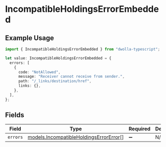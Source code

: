 # IncompatibleHoldingsErrorEmbedded

## Example Usage

```typescript
import { IncompatibleHoldingsErrorEmbedded } from "dwolla-typescript";

let value: IncompatibleHoldingsErrorEmbedded = {
  errors: [
    {
      code: "NotAllowed",
      message: "Receiver cannot receive from sender.",
      path: "/_links/destination/href",
      links: {},
    },
  ],
};
```

## Fields

| Field                                                                                  | Type                                                                                   | Required                                                                               | Description                                                                            |
| -------------------------------------------------------------------------------------- | -------------------------------------------------------------------------------------- | -------------------------------------------------------------------------------------- | -------------------------------------------------------------------------------------- |
| `errors`                                                                               | [models.IncompatibleHoldingsErrorError](../models/incompatibleholdingserrorerror.md)[] | :heavy_minus_sign:                                                                     | N/A                                                                                    |